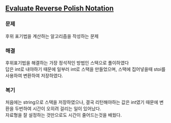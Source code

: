## [Evaluate Reverse Polish Notation](https://leetcode.com/problems/evaluate-reverse-polish-notation/description/?envType=problem-list-v2&envId=rab78cw1)

### 문제
후위 표기법을 계산하는 알고리즘을 작성하는 문제

### 해결
후위표기법을 해결하는 가장 정석적인 방법인 스택으로 풀이하였다<br/>
답은 int로 내야하기 때문에 일부러 int로 스택을 만들었으며, 스택에 집어넣을때 stoi를 사용하여 변환하여 저장하였다.

### 복기
처음에는 string으로 스택을 저장하였으나, 결국 리턴해야하는 값은 int였기 때문에 변환을 두번하여 시간이 오히려 걸리는 일이 있어났다. <br/>
자료형을 잘 설정하는 것만으로도 시간이 줄어드는것을 배웠다.

